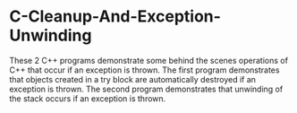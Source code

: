 # C-Cleanup-And-Exception-Unwinding
These 2 C++ programs demonstrate some behind the scenes operations of C++ that occur if an exception is thrown. The first program demonstrates that objects created in a try block are automatically destroyed if an exception is thrown. The second program demonstrates that unwinding of the stack occurs if an exception is thrown.
